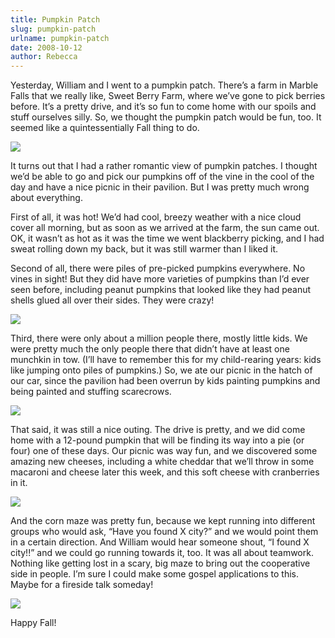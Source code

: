 ```yaml
---
title: Pumpkin Patch
slug: pumpkin-patch
urlname: pumpkin-patch
date: 2008-10-12
author: Rebecca
---
```

Yesterday, William and I went to a pumpkin patch. There&#x02bc;s a farm in
Marble Falls that we really like, Sweet Berry Farm, where we&#x02bc;ve gone to
pick berries before. It&#x02bc;s a pretty drive, and it&#x02bc;s so fun to come
home with our spoils and stuff ourselves silly. So, we thought the pumpkin patch
would be fun, too. It seemed like a quintessentially Fall thing to do.

<img src="{static}/images/2008-10-11-pumpkin-patch-01.jpg" class="img-fluid">

It turns out that I had a rather romantic view of pumpkin patches. I thought
we&#x02bc;d be able to go and pick our pumpkins off of the vine in the cool of
the day and have a nice picnic in their pavilion. But I was pretty much wrong
about everything.

First of all, it was hot!  We&#x02bc;d had cool, breezy weather with a nice
cloud cover all morning, but as soon as we arrived at the farm, the sun came
out. OK, it wasn&#x02bc;t as hot as it was the time we went blackberry picking,
and I had sweat rolling down my back, but it was still warmer than I liked it.

Second of all, there were piles of pre-picked pumpkins everywhere. No vines in
sight! But they did have more varieties of pumpkins than I&#x02bc;d ever seen
before, including peanut pumpkins that looked like they had peanut shells glued
all over their sides. They were crazy!

<img src="{static}/images/2008-10-11-pumpkin-patch-02.jpg" class="img-fluid">

Third, there were only about a million people there, mostly little kids. We were
pretty much the only people there that didn&#x02bc;t have at least one munchkin
in tow. (I&#x02bc;ll have to remember this for my child-rearing years: kids like
jumping onto piles of pumpkins.) So, we ate our picnic in the hatch of our car,
since the pavilion had been overrun by kids painting pumpkins and being painted
and stuffing scarecrows.

<img src="{static}/images/2008-10-11-pumpkin-patch-03.jpg" class="img-fluid">

That said, it was still a nice outing. The drive is pretty, and we did come home
with a 12-pound pumpkin that will be finding its way into a pie (or four) one of
these days. Our picnic was way fun, and we discovered some amazing new cheeses,
including a white cheddar that we&#x02bc;ll throw in some macaroni and cheese
later this week, and this soft cheese with cranberries in it.

<img src="{static}/images/2008-10-11-pumpkin-patch-04.jpg" class="img-fluid">

And the corn maze was pretty fun, because we kept running into different groups
who would ask, &ldquo;Have you found X city?&rdquo; and we would point them in a
certain direction. And William would hear someone shout, &ldquo;I found X
city!!&rdquo; and we could go running towards it, too. It was all about
teamwork. Nothing like getting lost in a scary, big maze to bring out the
cooperative side in people. I&#x02bc;m sure I could make some gospel
applications to this. Maybe for a fireside talk someday!

<img src="{static}/images/2008-10-11-pumpkin-patch-05.jpg" class="img-fluid">

Happy Fall!

